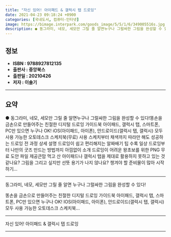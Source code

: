```yaml
---
title: "자신 있어! 아이패드 & 갤럭시 탭 드로잉"
date: 2021-04-23 09:18:24 +0900
categories: [국내도서, 컴퓨터-인터넷]
image: https://bimage.interpark.com/goods_image/5/5/1/6/349005516s.jpg
description: ● 동그라미, 네모, 세모만 그릴 줄 알면누구나 그럴싸한 그림을 완성할 수 있다!똥손을 금손으로 만들어주는 친절한 디지털 드로잉 가이드북 아이패드, 갤럭시 탭, 스마트폰, PC만 있으면 누구나 OK! iOS(아이패드, 아이폰), 안드로이드(갤럭시 탭, 갤럭시) 모두 사용 가능한 오토데
---
```


## **정보**

- **ISBN : 9788927812135**
- **출판사 : 중앙북스**
- **출판일 : 20210426**
- **저자 : 이솔기**

------



## **요약**

●  동그라미, 네모, 세모만 그릴 줄 알면누구나 그럴싸한 그림을 완성할 수 있다!똥손을 금손으로 만들어주는 친절한 디지털 드로잉 가이드북 아이패드, 갤럭시 탭, 스마트폰, PC만 있으면 누구나 OK! iOS(아이패드, 아이폰), 안드로이드(갤럭시 탭, 갤럭시) 모두 사용 가능한 오토데스크 스케치북(무료) 사용 스케치부터 채색까지 따라만 해도 성공하는 드로잉 전 과정 상세 설명 드로잉이 쉽고 편리해지는 알짜배기 팁 수록 일상 드로잉부터 나만의 굿즈 만드는 방법까지 아낌없이 소개 드로잉이 어려운 왕초보를 위한 PNG 무료 도안 파일 제공큰맘 먹고 산 아이패드나 갤럭시 탭을 제대로 활용하지 못하고 있는 것 같나요? 그림을 그리고 싶지만 선뜻 용기가 나지 않나요? 챙겨야 할 준비물이 많아 시작하기...

------

동그라미, 네모, 세모만 그릴 줄 알면
누구나 그럴싸한 그림을 완성할 수 있다!

똥손을 금손으로 만들어주는 친절한 디지털 드로잉 가이드북 아이패드, 갤럭시 탭, 스마트폰, PC만 있으면 누구나 OK!
 IOS(아이패드, 아이폰), 안드로이드(갤럭시 탭, 갤럭시) 모두 사용 가능한 오토데스크 스케치북... 

------


자신 있어! 아이패드 & 갤럭시 탭 드로잉 

------


